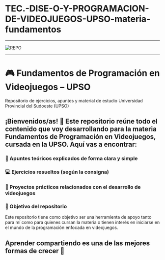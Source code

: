 # TEC.-DISE-O-Y-PROGRAMACION-DE-VIDEOJUEGOS-UPSO-materia-fundamentos
*******************************************
![REPO](https://github.com/user-attachments/assets/80440671-54cc-4cc0-8f2c-50e945dc3f11)
*******************************************
# 🎮 Fundamentos de Programación en Videojuegos – UPSO
Repositorio de ejercicios, apuntes y material de estudio
Universidad Provincial del Sudoeste (UPSO)

## ¡Bienvenidos/as! 👋 Este repositorio reúne todo el contenido que voy desarrollando para la materia Fundamentos de Programación en Videojuegos, cursada en la UPSO. Aquí vas a encontrar:

### 🧠 Apuntes teóricos explicados de forma clara y simple
### 💻 Ejercicios resueltos (según la consigna)
### 📂 Proyectos prácticos relacionados con el desarrollo de videojuegos

### 🎯 Objetivo del repositorio
Este repositorio tiene como objetivo ser una herramienta de apoyo tanto para mí como para quienes cursan la materia o tienen interés en iniciarse en el mundo de la programación enfocada en videojuegos.

## Aprender compartiendo es una de las mejores formas de crecer 💪

